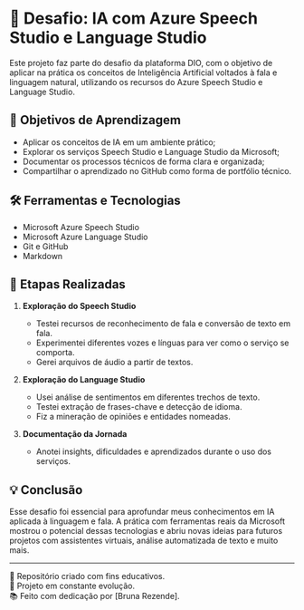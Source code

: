 # 🧠 Desafio: IA com Azure Speech Studio e Language Studio

Este projeto faz parte do desafio da plataforma DIO, com o objetivo de aplicar na prática os conceitos de Inteligência Artificial voltados à fala e linguagem natural, utilizando os recursos do Azure Speech Studio e Language Studio.

## 🎯 Objetivos de Aprendizagem

- Aplicar os conceitos de IA em um ambiente prático;
- Explorar os serviços Speech Studio e Language Studio da Microsoft;
- Documentar os processos técnicos de forma clara e organizada;
- Compartilhar o aprendizado no GitHub como forma de portfólio técnico.

## 🛠️ Ferramentas e Tecnologias

- Microsoft Azure Speech Studio  
- Microsoft Azure Language Studio  
- Git e GitHub  
- Markdown  


## 📌 Etapas Realizadas

1. **Exploração do Speech Studio**  
   - Testei recursos de reconhecimento de fala e conversão de texto em fala.
   - Experimentei diferentes vozes e línguas para ver como o serviço se comporta.
   - Gerei arquivos de áudio a partir de textos.

2. **Exploração do Language Studio**  
   - Usei análise de sentimentos em diferentes trechos de texto.
   - Testei extração de frases-chave e detecção de idioma.
   - Fiz a mineração de opiniões e entidades nomeadas.

3. **Documentação da Jornada**  
   - Anotei insights, dificuldades e aprendizados durante o uso dos serviços.


## 💡 Conclusão

Esse desafio foi essencial para aprofundar meus conhecimentos em IA aplicada à linguagem e fala. A prática com ferramentas reais da Microsoft mostrou o potencial dessas tecnologias e abriu novas ideias para futuros projetos com assistentes virtuais, análise automatizada de texto e muito mais.

---

🧩 Repositório criado com fins educativos.  
🚀 Projeto em constante evolução.  
📚 Feito com dedicação por [Bruna Rezende].
